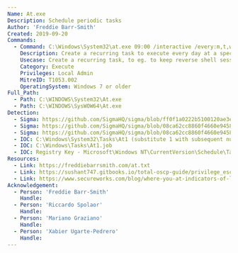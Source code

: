 ```yaml
---
Name: At.exe
Description: Schedule periodic tasks
Author: 'Freddie Barr-Smith'
Created: 2019-09-20
Commands:
  - Command: C:\Windows\System32\at.exe 09:00 /interactive /every:m,t,w,th,f,s,su C:\Windows\System32\revshell.exe
    Description: Create a recurring task to execute every day at a specific time.
    Usecase: Create a recurring task, to eg. to keep reverse shell session(s) alive
    Category: Execute
    Privileges: Local Admin
    MitreID: T1053.002
    OperatingSystem: Windows 7 or older
Full_Path:
  - Path: C:\WINDOWS\System32\At.exe
  - Path: C:\WINDOWS\SysWOW64\At.exe
Detection:
  - Sigma: https://github.com/SigmaHQ/sigma/blob/ff0f1a0222b5100120ae3e43df18593f904c69c0/rules/windows/process_creation/win_interactive_at.yml
  - Sigma: https://github.com/SigmaHQ/sigma/blob/08ca62cc8860f4660e945805d0dd615ce75258c1/rules/network/zeek/zeek_smb_converted_win_atsvc_task.yml
  - Sigma: https://github.com/SigmaHQ/sigma/blob/08ca62cc8860f4660e945805d0dd615ce75258c1/rules/windows/builtin/win_atsvc_task.yml
  - IOC: C:\Windows\System32\Tasks\At1 (substitute 1 with subsequent number of at job)
  - IOC: C:\Windows\Tasks\At1.job
  - IOC: Registry Key - Microsoft\Windows NT\CurrentVersion\Schedule\TaskCache\Tree\At1.
Resources:
  - Link: https://freddiebarrsmith.com/at.txt
  - Link: https://sushant747.gitbooks.io/total-oscp-guide/privilege_escalation_windows.html
  - Link: https://www.secureworks.com/blog/where-you-at-indicators-of-lateral-movement-using-at-exe-on-windows-7-systems
Acknowledgement:
  - Person: 'Freddie Barr-Smith'
    Handle:
  - Person: 'Riccardo Spolaor'
    Handle:
  - Person: 'Mariano Graziano'
    Handle:
  - Person: 'Xabier Ugarte-Pedrero'
    Handle:
---
```

